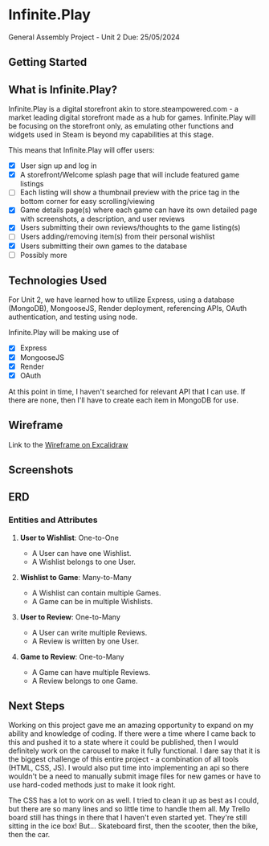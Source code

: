 # Infinite.Play

General Assembly Project - Unit 2
Due: 25/05/2024

## Getting Started

## What is Infinite.Play?

Infinite.Play is a digital storefront akin to store.steampowered.com - a market leading digital storefront made as a hub for games. Infinite.Play will be focusing on the storefront only, as emulating other functions and widgets used in Steam is beyond my capabilities at this stage.

This means that Infinite.Play will offer users:
- [x] User sign up and log in
- [x] A storefront/Welcome splash page that will include featured game listings
- [ ] Each listing will show a thumbnail preview with the price tag in the bottom corner for easy scrolling/viewing
- [x] Game details page(s) where each game can have its own detailed page with screenshots, a description, and user reviews
- [x] Users submitting their own reviews/thoughts to the game listing(s)
- [ ] Users adding/removing item(s) from their personal wishlist
- [x] Users submitting their own games to the database
- [ ] Possibly more

## Technologies Used

For Unit 2, we have learned how to utilize Express, using a database (MongoDB), MongooseJS, Render deployment, referencing APIs, OAuth authentication, and testing using node.

Infinite.Play will be making use of 

- [x] Express
- [x] MongooseJS
- [x] Render
- [x] OAuth

At this point in time, I haven't searched for relevant API that I can use. If there are none, then I'll have to create each item in MongoDB for use.

## Wireframe

Link to the [Wireframe on Excalidraw](https://excalidraw.com/#json=kU8JiCQZEsvGkzBT7tOLx,2sgZkutOuq3MqVdvtv2m6A)

## Screenshots

## ERD

### Entities and Attributes

1. **User to Wishlist**: One-to-One
   - A User can have one Wishlist.
   - A Wishlist belongs to one User.

2. **Wishlist to Game**: Many-to-Many
   - A Wishlist can contain multiple Games.
   - A Game can be in multiple Wishlists.

3. **User to Review**: One-to-Many
   - A User can write multiple Reviews.
   - A Review is written by one User.

4. **Game to Review**: One-to-Many
   - A Game can have multiple Reviews.
   - A Review belongs to one Game.

## Next Steps

Working on this project gave me an amazing opportunity to expand on my ability and knowledge of coding. If there were a time where I came back to this and pushed it to a state where it could be published, then I would definitely work on the carousel to make it fully functional. I dare say that it is the biggest challenge of this entire project - a combination of all tools (HTML, CSS, JS). I would also put time into implementing an api so there wouldn't be a need to manually submit image files for new games or have to use hard-coded methods just to make it look right.

The CSS has a lot to work on as well. I tried to clean it up as best as I could, but there are so many lines and so little time to handle them all. My Trello board still has things in there that I haven't even started yet. They're still sitting in the ice box! But... Skateboard first, then the scooter, then the bike, then the car.